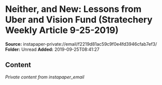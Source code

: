 # Neither, and New: Lessons from Uber and Vision Fund (Stratechery Weekly Article 9-25-2019)

**Source:** instapaper-private://email/f2219d81ac59c9f0e4fd3946cfab7ef3/
**Folder:** Unread
**Added:** 2019-09-25T08:41:27




## Content
*Private content from instapaper_email*
